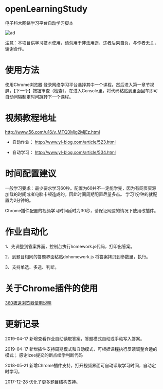 # openLearningStudy
电子科大网络学习平台自动学习脚本



![ad](./doc/images/WX20190417-141336.png)


注意：本项目供学习技术使用，请勿用于非法用途，违者后果自负，与作者无关，谢谢合作。

# 使用方法
使用Chrome浏览器 登录网络学习平台选择其中一个课程，然后进入第一章节视屏，【下一个】按钮审查（检查），在进入Console里，将代码粘贴到里面回车即可自动间隔制定时间跳转下一个课程。

# 视频教程地址
http://www.56.com/u16/v_MTQ0Mjg2MjEz.html

- 自动作业：
http://www.yl-blog.com/article/523.html

- 自动学习：
http://www.yl-blog.com/article/534.html


# 时间配置建议

一般学习要求：最少要求学习60秒。配置为60并不一定能学完，因为有网页资源加载的时间或者电脑卡顿造成的。因此时间周期配置尽量多点。
学习1分钟的就配置为2分钟的。


Chrome插件配置的视频学习时间延时为30秒，请保证网速的情况下使用改插件。


# 作业自动化

1、先调整到答案界面，控制台执行homework.js代码，打印出答案。

2、到题目相同的答题界面粘贴dohomework.js 将答案拷贝到参数里，执行。

3、支持单选、多选、判断。

# 关于Chrome插件的使用


[360极速浏览器使用说明](https://github.com/wuweiit/openLearningStudy/tree/master/doc)

# 更新记录
2019-04-17 新增查看作业自动读取答案，答题模式自动或手动写入答案。

2019-04-17 新增插件支持周期模式和自动模式，可根据课程执行反馈调整合适的模式；
           感谢izee提交的断点续学判断代码
           
2018-05-21 新增Chrome插件支持，打开视频界面可自动读取学习时间，自动定时学习。

2017-12-28 优化了更多题目结构支持。
